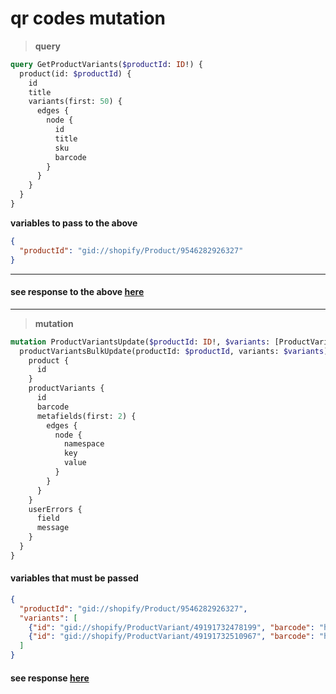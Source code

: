 # qr codes mutation

> **query**

```graphql
query GetProductVariants($productId: ID!) {
  product(id: $productId) {
    id
    title
    variants(first: 50) {
      edges {
        node {
          id
          title
          sku
          barcode
        }
      }
    }
  }
}
```

**variables to pass to the above**
```json
{
  "productId": "gid://shopify/Product/9546282926327"
}
```

---

#### see response to the above [here](product_varaint_barcode_query.json)

---


> **mutation**

```graphql
mutation ProductVariantsUpdate($productId: ID!, $variants: [ProductVariantsBulkInput!]!) {
  productVariantsBulkUpdate(productId: $productId, variants: $variants) {
    product {
      id
    }
    productVariants {
      id
      barcode
      metafields(first: 2) {
        edges {
          node {
            namespace
            key
            value
          }
        }
      }
    }
    userErrors {
      field
      message
    }
  }
}
```

#### variables that must be passed

```json
{
  "productId": "gid://shopify/Product/9546282926327",
  "variants": [
    {"id": "gid://shopify/ProductVariant/49191732478199", "barcode": "https://thnk.com/products/100-baby-alpaca-throw?variant=49191732478199"},
    {"id": "gid://shopify/ProductVariant/49191732510967", "barcode": "https://thnk.com/products/100-baby-alpaca-throw?variant=49191732510967"}
  ]
}
```

#### see response [here](product_variant_barcode_update.json)
